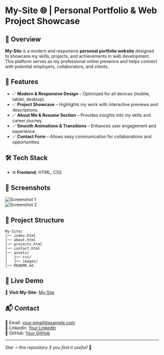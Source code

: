 # My-Site 🌐 | Personal Portfolio & Web Project Showcase
## 🚀 Overview
**My-Site** is a modern and responsive **personal portfolio website** designed to showcase my skills, projects, and achievements in web development. This platform serves as my professional online presence and helps connect with potential employers, collaborators, and clients.

## 🎯 Features
- ✅ **Modern & Responsive Design** – Optimized for all devices (mobile, tablet, desktop).
- ✅ **Project Showcase** – Highlights my work with interactive previews and descriptions.
- ✅ **About Me & Resume Section** – Provides insights into my skills and career journey.
- ✅ **Smooth Animations & Transitions** – Enhances user engagement and experience.
- ✅ **Contact Form** – Allows easy communication for collaborations and opportunities.

## 🛠 Tech Stack
- 🌐 **Frontend:** HTML, CSS

## 📸 Screenshots
![Screenshot 1](https://via.placeholder.com/800x400?text=Screenshot+1)  
![Screenshot 2](https://via.placeholder.com/800x400?text=Screenshot+2)  

## 📂 Project Structure
```
My-Site/
│── index.html
│── about.html
│── projects.html
│── contact.html
│── assets/
│   ├── css/
│   ├── images/
│── README.md
```

## 🚀 Live Demo
🔗 **Visit My-Site:** [My-Site](https://blackcommando101.github.io/My-Site/)

## 📬 Contact
📧 Email: your-email@example.com  
💼 LinkedIn: [Your LinkedIn](https://linkedin.com/in/yourprofile)  
🐙 GitHub: [Your GitHub](https://github.com/Blackcommando101)  

---
_Star ⭐ this repository if you find it useful!_ 🚀
